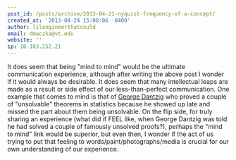```yaml
---
post_id: /posts/archive/2013-04-21-nyquist-frequency-of-a-concept/
created_at: '2013-04-24 15:08:06 -0400'
author: lilengineerthatcould
email: dmaczka@vt.edu
website: ''
ip: 10.183.252.21
---
```


It does seem that being "mind to mind" would be the ultimate communication experience, although after writing the above post I wonder if it would always be desirable.  It does seem that many intellectual leaps are made as a result or side effect of our less-than-perfect communication.  One example that comes to mind is that of <a href="http://en.wikipedia.org/wiki/George_Dantzig" rel="nofollow">George Dantzig</a> who proved a couple of "unsolvable" theorems in statistics because he showed up late and missed the part about them being unsolvable. 
On the flip side, for truly sharing an experience (what did if FEEL like, when George Dantzig was told he had solved a couple of famously unsolved proofs?), perhaps the "mind to mind" link would be superior, but even then, I wonder if the act of us trying to put that feeling to words/paint/photographs/media is crucial for our own understanding of our experience.